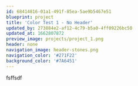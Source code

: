 ```yaml
---
id: 68414816-01a1-491f-85ea-5ae9b5467e51
blueprint: project
title: 'Color Test 1 - No Header'
updated_by: 273884e2-af12-4c79-b5a0-4ff09226bc50
updated_at: 1662807872
preview_image: projects/project_1.png
header: none
navigation_image: header-stones.png
navigation_color: '#271F22'
background_color: '#7A6451'
---
```

fsffsdf